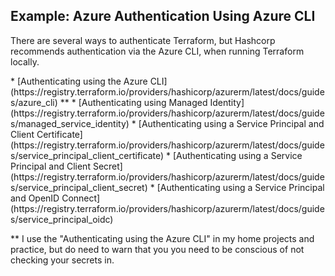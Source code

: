## Example: Azure Authentication Using Azure CLI

<p>There are several ways to authenticate Terraform, but Hashcorp recommends authentication via the Azure CLI, when running Terraform locally.</p>
* [Authenticating using the Azure CLI](https://registry.terraform.io/providers/hashicorp/azurerm/latest/docs/guides/azure_cli) **
* [Authenticating using Managed Identity](https://registry.terraform.io/providers/hashicorp/azurerm/latest/docs/guides/managed_service_identity)
* [Authenticating using a Service Principal and Client Certificate](https://registry.terraform.io/providers/hashicorp/azurerm/latest/docs/guides/service_principal_client_certificate)
* [Authenticating using a Service Principal and Client Secret](https://registry.terraform.io/providers/hashicorp/azurerm/latest/docs/guides/service_principal_client_secret)
* [Authenticating using a Service Principal and OpenID Connect](https://registry.terraform.io/providers/hashicorp/azurerm/latest/docs/guides/service_principal_oidc)

** I use the "Authenticating using the Azure CLI" in my home projects and practice, but do need to warn that you you need to be conscious of not checking your secrets in.  